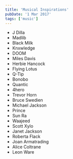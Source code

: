 ```yaml
---
title: 'Musical Inspirations'
pubDate: '1 Mar 2017'
tags: ['music']
---
```


* J Dilla
* Madlib
* Black Milk
* Knxwledge
* DOOM
* Miles Davis
* Herbie Hancock
* Flying Lotus
* Q-Tip
* Bonobo
* Quantic
* 4hero
* Trevor Horn
* Bruce Swedien
* Michael Jackson
* Prince
* Sun Ra
* Waajeed
* Scott Xylo
* Janet Jackson
* Roberta Flack
* Joan Armatrading
* Alice Coltrane
* Leon Ware